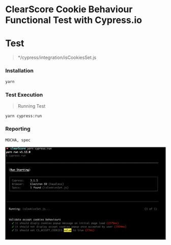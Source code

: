# ClearScore Cookie Behaviour Functional Test with Cypress.io


# Test
  > */cypress/integration/isCookiesSet.js

### Installation
```sh
yarn
```
### Test Execution

> Running Test

```sh
yarn cypress:run
```

### Reporting 
```sh
MOCHA, spec
```

![alt text](https://github.com/Jai-Gogineni/clearScoreTest/blob/master/Screenshot%202019-03-08%20at%2015.36.39.png)
